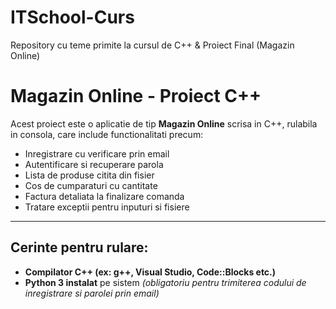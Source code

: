 # ITSchool-Curs
Repository cu teme primite la cursul de C++ &
Proiect Final (Magazin Online)

# Magazin Online - Proiect C++

Acest proiect este o aplicatie de tip **Magazin Online** scrisa in C++, rulabila in consola, care include functionalitati precum:

- Inregistrare cu verificare prin email
- Autentificare si recuperare parola
- Lista de produse citita din fisier
- Cos de cumparaturi cu cantitate
- Factura detaliata la finalizare comanda
- Tratare exceptii pentru inputuri si fisiere

---

##  Cerinte pentru rulare:

- **Compilator C++ (ex: g++, Visual Studio, Code::Blocks etc.)**
- **Python 3 instalat** pe sistem *(obligatoriu pentru trimiterea codului de inregistrare si parolei prin email)*

